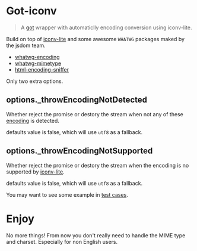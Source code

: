 # Got-iconv

> A [got](https://github.com/sindresorhus/got) wrapper with automaticlly encoding conversion using iconv-lite.

Build on top of [iconv-lite](https://www.npmjs.com/package/iconv-lite) and some awesome `WHATWG` packages maked by the jsdom team.

- [whatwg-encoding](https://www.npmjs.com/package/whatwg-encoding)
- [whatwg-mimetype](https://www.npmjs.com/package/whatwg-mimetype)
- [html-encoding-sniffer](https://www.npmjs.com/package/html-encoding-sniffer)

Only two extra options.

## options._throwEncodingNotDetected

Whether reject the promise or destory the stream when not any of these [encoding](https://github.com/fengkx/whatwg-encoding-mapper) is detected.

defaults value is false, which will use `utf8` as a fallback.

## options._throwEncodingNotSupported

Whether reject the promise or destory the stream when the encoding is no supported by [iconv-lite](https://github.com/ashtuchkin/iconv-lite/wiki/Supported-Encodings).

defaults value is false, which will use `utf8` as a fallback.

You may want to see some example in [test cases](https://github.com/fengkx/got-iconv/blob/master/test/encoding-not-support.js).
# Enjoy
No more things! From now you don't really need to handle the MIME type and charset. Especially for non English users.
